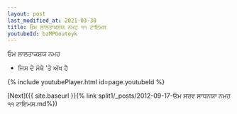 ```yaml
---
layout: post
last_modified_at: 2021-03-30
title: ਓਮ ਲਾਲਤਾਕਸ਼ਯ ਨਮਹ ੧੧ ਟਾਇਮਸ
youtubeId: bzMPGouteyk
---
```

 
 
 ਓਮ ਲਾਲਤਾਕਸ਼ਯ ਨਮਹ  
 
 -  ਜਿਸ ਦੇ ਮੱਥੇ 'ਤੇ ਅੱਖ ਹੈ 
 
  
 
  
 
 
 
 
 
 


{% include youtubePlayer.html id=page.youtubeId %}
 
[Next]({{ site.baseurl }}{% link  split1/_posts/2012-09-17-ਓਮ ਸਰਵ ਸਾਧਨਯਾ ਨਮਹ ੧੧ ਟਾਇਮਸ.md%})
 
